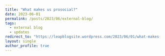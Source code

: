 ```yaml
---
title: "What makes us prosocial?"
date: 2023-06-01
permalink: /posts/2023/06/external-blog/
tags:
  - external blog
  - updates
redirect_to: "https://leapblogsite.wordpress.com/2023/06/01/what-makes-us-prosocial/"
layout: single
author_profile: true
---
```

